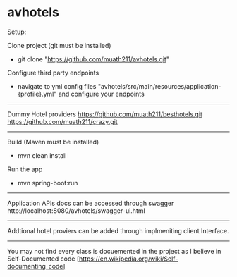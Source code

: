 # avhotels

Setup:

Clone project (git must be installed)
- git clone "https://github.com/muath211/avhotels.git"

Configure third party endpoints
- navigate to yml config files "avhotels/src/main/resources/application-{profile}.yml"
  and configure your endpoints
  
*********************************
Dummy Hotel providers
https://github.com/muath211/besthotels.git
https://github.com/muath211/crazy.git
*********************************

Build (Maven must be installed)
- mvn clean install

Run the app
- mvn spring-boot:run


*********************************
Application APIs docs can be accessed through swagger
http://localhost:8080/avhotels/swagger-ui.html


*********************************
Addtional hotel proviers can be added through implmeniting client Interface.


*********************************
You may not find every class is docuemented in the project as I believe in Self-Documented code [https://en.wikipedia.org/wiki/Self-documenting_code]
